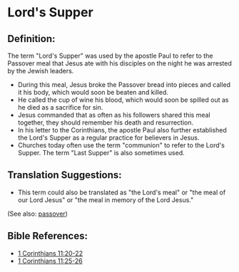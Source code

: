 # Lord's Supper #

## Definition: ##

The term "Lord's Supper" was used by the apostle Paul to refer to the Passover meal that Jesus ate with his disciples on the night he was arrested by the Jewish leaders. 

* During this meal, Jesus broke the Passover bread into pieces and called it his body, which would soon be beaten and killed.
* He called the cup of wine his blood, which would soon be spilled out as he died as a sacrifice for sin.
* Jesus commanded that as often as his followers shared this meal together, they should remember his death and resurrection.
* In his letter to the Corinthians, the apostle Paul also further established the Lord's Supper as a regular practice for believers in Jesus.
* Churches today often use the term "communion" to refer to the Lord's Supper. The term "Last Supper" is also sometimes used.

## Translation Suggestions: ##

* This term could also be translated as "the Lord's meal" or "the meal of our Lord Jesus" or "the meal in memory of the Lord Jesus."

(See also: [passover](../kt/passover.md))

## Bible References: ##

* [1 Corinthians 11:20-22](https://door43.org/en/bible/notes/1co/11/20)
* [1 Corinthians 11:25-26](https://door43.org/en/bible/notes/1co/11/25)

